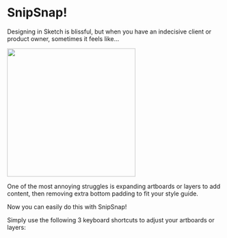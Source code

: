 # SnipSnap!
Designing in Sketch is blissful, but when you have an indecisive client or product owner, sometimes it feels like...

<img src="https://media.giphy.com/media/hdra3g4bm6fAY/giphy.gif" width="300">

One of the most annoying struggles is expanding artboards or layers to add content, then removing extra bottom padding to fit your style guide.

Now you can easily do this with SnipSnap!

Simply use the following 3 keyboard shortcuts to adjust your artboards or layers:
